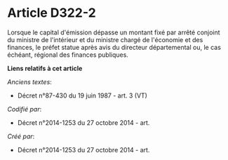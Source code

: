# Article D322-2

Lorsque le capital d'émission dépasse un montant fixé par arrêté conjoint du ministre de l'intérieur et du ministre chargé de
l'économie et des finances, le préfet statue après avis du directeur départemental ou, le cas échéant, régional des finances
publiques.

**Liens relatifs à cet article**

_Anciens textes_:

  - Décret n°87-430 du 19 juin 1987 - art. 3 (VT)

_Codifié par_:

  - Décret n°2014-1253 du 27 octobre 2014 - art.

_Créé par_:

  - Décret n°2014-1253 du 27 octobre 2014 - art.
